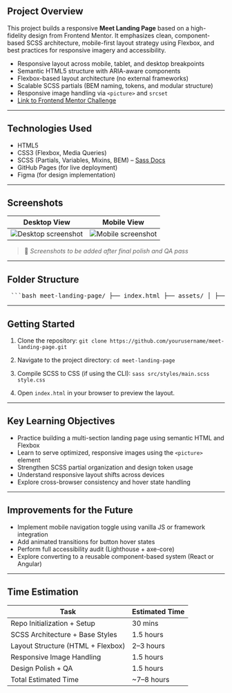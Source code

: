 ## Project Overview

This project builds a responsive **Meet Landing Page** based on a high-fidelity design from Frontend Mentor. It emphasizes clean, component-based SCSS architecture, mobile-first layout strategy using Flexbox, and best practices for responsive imagery and accessibility.

- Responsive layout across mobile, tablet, and desktop breakpoints
- Semantic HTML5 structure with ARIA-aware components
- Flexbox-based layout architecture (no external frameworks)
- Scalable SCSS partials (BEM naming, tokens, and modular structure)
- Responsive image handling via `<picture>` and `srcset`
- [Link to Frontend Mentor Challenge](https://www.frontendmentor.io/challenges/meet-landing-page-rbTDS6OUR)

---

## Technologies Used

- HTML5
- CSS3 (Flexbox, Media Queries)
- SCSS (Partials, Variables, Mixins, BEM) – [Sass Docs](https://sass-lang.com/documentation)
- GitHub Pages (for live deployment)
- Figma (for design implementation)

---

## Screenshots

| Desktop View                                                       | Mobile View                                                      |
| ------------------------------------------------------------------ | ---------------------------------------------------------------- |
| ![Desktop screenshot](./assets/screenshots/desktop_screenshot.png) | ![Mobile screenshot](./assets/screenshots/mobile_screenshot.png) |

> 📸 _Screenshots to be added after final polish and QA pass_

---

## Folder Structure

<pre> ```bash meet-landing-page/ ├── index.html ├── assets/ │ ├── images/ │ ├── fonts/ │ └── screenshots/ ├── src/ │ └── styles/ │ ├── abstracts/ │ │ ├── _variables.scss │ │ ├── _mixins.scss │ │ └── _typography.scss │ ├── base/ │ │ ├── _reset.scss │ │ └── _global.scss │ ├── components/ │ │ ├── _button-blue.scss │ │ ├── _button-purple.scss │ │ ├── _logo.scss │ │ └── _number.scss │ ├── layout/ │ │ ├── _nav.scss │ │ ├── _hero.scss │ │ ├── _main-content.scss │ │ └── _footer.scss │ └── main.scss ├── README.md ``` </pre>

---

## Getting Started

1. Clone the repository:
   `git clone https://github.com/yourusername/meet-landing-page.git`

2. Navigate to the project directory:
   `cd meet-landing-page`

3. Compile SCSS to CSS (if using the CLI):
   `sass src/styles/main.scss style.css`

4. Open `index.html` in your browser to preview the layout.

---

## Key Learning Objectives

- Practice building a multi-section landing page using semantic HTML and Flexbox
- Learn to serve optimized, responsive images using the `<picture>` element
- Strengthen SCSS partial organization and design token usage
- Understand responsive layout shifts across devices
- Explore cross-browser consistency and hover state handling

---

## Improvements for the Future

- Implement mobile navigation toggle using vanilla JS or framework integration
- Add animated transitions for button hover states
- Perform full accessibility audit (Lighthouse + axe-core)
- Explore converting to a reusable component-based system (React or Angular)

---

## Time Estimation

| Task                              | Estimated Time |
| --------------------------------- | -------------- |
| Repo Initialization + Setup       | 30 mins        |
| SCSS Architecture + Base Styles   | 1.5 hours      |
| Layout Structure (HTML + Flexbox) | 2–3 hours      |
| Responsive Image Handling         | 1.5 hours      |
| Design Polish + QA                | 1.5 hours      |
| Total Estimated Time              | ~7–8 hours     |
